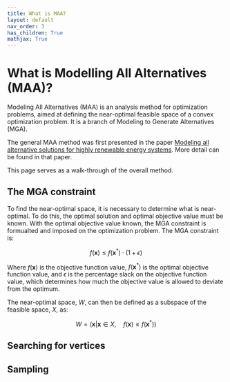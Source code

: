 ```yaml
---
title: What is MAA?
layout: default
nav_order: 3
has_children: True
mathjax: True
---
```


# What is Modelling All Alternatives (MAA)?

Modeling All Alternatives (MAA) is an analysis method for optimization problems, aimed at defining the near-optimal feasible space of a convex optimization problem. It is a branch of Modeling to Generate Alternatives (MGA).

The general MAA method was first presented in the paper [Modeling all alternative solutions for highly renewable energy systems](https://doi.org/10.1016/j.energy.2021.121294). More detail can be found in that paper.

This page serves as a walk-through of the overall method.

## The MGA constraint

To find the near-optimal space, it is necessary to determine what is near-optimal. To do this, the optimal solution and optimal objective value must be known. With the optimal objective value known, the MGA constraint is formualted and imposed on the optimization problem. The MGA constraint is:

$$ \begin{equation}
f(\mathbf{x}) \leq f(\mathbf{x}^*) \cdot (1+\epsilon)
\label{mga_constraint}
\end{equation}
$$
<!---
![](mga_constraint.png)
-->

Where $f(\mathbf{x}$) is the objective function value, $f(\mathbf{x}^*)$ is the optimal objective function value, and $\epsilon$ is the percentage slack on the objective function value, which determines how much the objective value is allowed to deviate from the optimum.

The near-optimal space, $W$, can then be defined as a subspace of the feasible space, $X$, as:

$$ \begin{equation}
W = (\mathbf{x}|\mathbf{x} \in X, \quad f(\mathbf{x}) \leq f(\mathbf{x}^*) )
\label{nos_definition}
\end{equation}
$$

<!--
![](near_optimal_space_definition.png)
-->

## Searching for vertices

## Sampling
